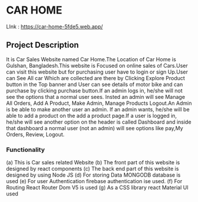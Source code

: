 # CAR HOME

LInk : https://car-home-5fde5.web.app/

## Project Description

It is Car  Sales Website named Car Home.The Location of Car Home is Gulshan, Bangladesh.This website is Focused on online sales of Cars.User can visit this website but for purchasing user have to login or sign Up.User can See All car  Which are collected are there by Clicking Explore Product button in the Top banner and User can see details of motor bike and can purchase by clicking purchase button.If an admin logs in, he/she will not see the options that a normal user sees. Insted an admin will see Manage All Orders, Add A Product, Make Admin, Manage Products Logout.An Admin is be able to make another user an admin. If an admin wants, he/she will be able to add a product on the add a product page.If a user is logged in, he/she will see another option on the header is called Dashboard and inside that dashboard a normal user (not an admin) will see options like pay,My Orders, Review, Logout.

### Functionality

(a) This is Car sales related Website
(b) The front part of this website is designed by react components
(c) The back end part of this website is designed by using Node JS
(d) For storing Data MONGODB database is used
(e) For user Authentication firebase authentication ise used.
(f) For Routing React Router Dom V5 is used
(g) As a CSS library react Material UI used
